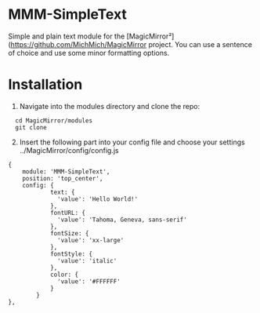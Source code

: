# MMM-SimpleText
Simple and plain text module for the [MagicMirror²](https://github.com/MichMich/MagicMirror project.
You can use a sentence of choice and use some minor formatting options.

# Installation
1. Navigate into the modules directory and clone the repo:
```
  cd MagicMirror/modules
  git clone
```

2. Insert the following part into your config file and choose your settings
../MagicMirror/config/config.js

```
{
 	module: 'MMM-SimpleText',
 	position: 'top_center',
 	config: {
			text: {
			  'value': 'Hello World!'
			},
			fontURL: {
			  'value': 'Tahoma, Geneva, sans-serif'
			},
			fontSize: {
			  'value': 'xx-large'
			},
			fontStyle: {
			  'value': 'italic'
			},
			color: {
			  'value': '#FFFFFF'
			}
		}
},

```
